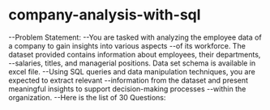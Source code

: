 # company-analysis-with-sql

--Problem Statement:
--You are tasked with analyzing the employee data of a company to gain insights into various aspects 
--of its workforce. The dataset provided contains information about employees, their departments, 
--salaries, titles, and managerial positions. Data set schema is available in excel file.
--Using SQL queries and data manipulation techniques, you are expected to extract relevant 
--information from the dataset and present meaningful insights to support decision-making processes 
--within the organization.
--Here is the list of 30 Questions:


